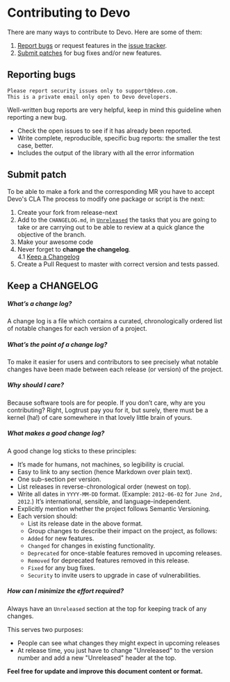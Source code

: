 # Contributing to Devo

There are many ways to contribute to Devo. Here are some of them:


1. [Report bugs](#reporting-bugs) or request features in the [issue tracker](issues).
2. [Submit patches](#submit-patch) for bug fixes and/or new features.

## Reporting bugs

```
Please report security issues only to support@devo.com.
This is a private email only open to Devo developers.
```

Well-written bug reports are very helpful, keep in mind this guideline when 
reporting a new bug.

* Check the open issues to see if it has already been reported.
* Write complete, reproducible, specific bug reports: the smaller the test case,
 better. 
* Includes the output of the library with all the error information


## Submit patch
To be able to make a fork and the corresponding MR you have to accept Devo's CLA
The process to modify one package or script is the next:

1. Create your fork from release-next
2. Add to the `CHANGELOG.md`, in 
[`Unreleased`](#How_can_I_minimize_the_effort_required?) the tasks 
that you are going to take or are carrying out to be able to review at a quick 
glance the objective of the branch.
3. Make your awesome code
4. Never forget to **change the changelog**.  
4.1 [Keep a Changelog](http://keepachangelog.com/en/1.0.0/)
5. Create a Pull Request to master with correct version and tests passed.


## Keep a CHANGELOG
##### What’s a change log?
A change log is a file which contains a curated, chronologically ordered list of 
notable changes for each version of a project.

##### What’s the point of a change log?
To make it easier for users and contributors to see precisely what notable 
changes have been made between each release (or version) of the project.

##### Why should I care?
Because software tools are for people. If you don’t care, why are you 
contributing? Right, Logtrust pay you for it, but surely, there must be a kernel
 (ha!) of care somewhere in that lovely little brain of yours.

##### What makes a good change log?
A good change log sticks to these principles:

* It’s made for humans, not machines, so legibility is crucial.
* Easy to link to any section (hence Markdown over plain text).
* One sub-section per version.
* List releases in reverse-chronological order (newest on top).
* Write all dates in `YYYY-MM-DD` format. (Example: `2012-06-02` 
for `June 2nd, 2012`.) It’s international, sensible, and language-independent.
* Explicitly mention whether the project follows Semantic Versioning.
* Each version should:
  * List its release date in the above format.
  * Group changes to describe their impact on the project, as follows:
  * `Added` for new features.
  * `Changed` for changes in existing functionality.
  * `Deprecated` for once-stable features removed in upcoming releases.
  * `Removed` for deprecated features removed in this release.
  * `Fixed` for any bug fixes.
  * `Security` to invite users to upgrade in case of vulnerabilities.

##### How can I minimize the effort required?

Always have an `Unreleased` section at the top for keeping track of any changes.

This serves two purposes:
* People can see what changes they might expect in upcoming releases
* At release time, you just have to change "Unreleased" to the version number and add a new "Unreleased" 
header at the top.

**Feel free for update and improve this document content or format.**<br/>
